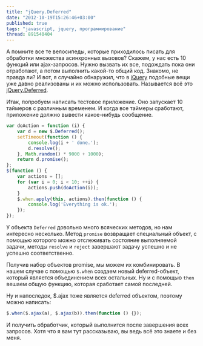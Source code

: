 ```yaml
---
title: "jQuery.Deferred"
date: "2012-10-19T15:26:46+03:00"
published: true
tags: "javascript, jquery, программирование"
thread: 891540404
---
```


А помните все те велосипеды, которые приходилось писать для обработки множества асинхронных вызовов? Скажем, у нас есть
10 функций или ajax-запросов. Нужно вызвать их все, подождать пока они отработают, а потом выполнить какой-то общий код.
Знакомо, не правда ли? И вот, я случайно обнаружил, что в [jQuery](http://jquery.com/) подобные вещи уже давно
реализованы и их можно использовать. Называется всё это
[jQuery.Deferred](http://api.jquery.com/category/deferred-object/).

Итак, попробуем написать тестовое приложение. Оно запускает 10 таймеров с различным временем. И когда все таймеры
сработают, приложение должно вывести какое-нибудь сообщение.

~~~~~javascript
var doAction = function (i) {
    var d = new $.Deferred();
    setTimeout(function () {
        console.log(i + ' done.');
        d.resolve();
    }, Math.random() * 9000 + 1000);
    return d.promise();
};
$(function () {
    var actions = [];
    for (var i = 0; i < 10; ++i) {
        actions.push(doAction(i));
    }
    $.when.apply(this, actions).then(function () {
        console.log('Everything is ok.');
    });
});
~~~~~

У объекта `Deferred` довольно много всяческих методов, но нам интересно несколько. Метод `promise` возвращает
специальный объект, с помощью которого можно отслеживать состояние выполняемой задачи, методы `resolve` и `reject`
завершают задачу успешно и не успешно соответственно.

Получив набор объектов promise, мы можем их комбинировать. В нашем случае с помощью `$.when` создаем новый
deferred-объект, который является объединением всех остальных. Ну и с помощью `then` вешаем общую функцию, которая
сработает самой последней.

Ну и напоследок, $.ajax тоже является deferred объектом, поэтому можно написать:

~~~~~javascript
$.when($.ajax(a), $.ajax(b)).then(function () {});
~~~~~

И получить обработчик, который выполнится после завершения всех запросов. Хотя что я вам тут рассказываю, вы ведь всё
это знаете и без меня.
